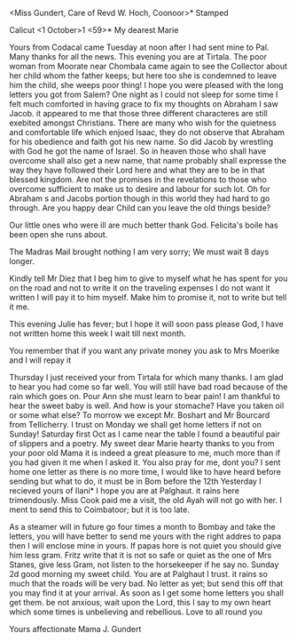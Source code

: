 <Miss Gundert, Care of Revd W. Hoch, Coonoor>* Stamped

 Calicut <1 October>1 <59>*
My dearest Marie

Yours from Codacal came Tuesday at noon after I had sent mine to Pal. Many thanks for all the news. This evening you are at Tirtala. The poor woman from Moorate near Chombala came again to see the Collector about her child whom the father keeps; but here too she is condemned to leave him the child, she weeps poor thing! I hope you were pleased with the long letters you got from Salem? One night as I could not sleep for some time I felt much comforted in having grace to fix my thoughts on Abraham I saw Jacob. it appeared to me that those three different characteres are still exebited amongst Christians. There are many who wish for the quietness and comfortable life which enjoed Isaac, they do not observe that Abraham for his obedience and faith got his new name. So did Jacob by wrestling with God he got the name of Israel. So in heaven those who shall have overcome shall also get a new name, that name probably shall expresse the way they have followed their Lord here and what they are to be in that blessed kingdom. Are not the promises in the revelations to those who overcome sufficient to make us to desire and labour for such lot. Oh for Abraham s and Jacobs portion though in this world they had hard to go through. Are you happy dear Child can you leave the old things beside?

Our little ones who were ill are much better thank God. Felicita's boile has been open she runs about.

The Madras Mail brought nothing I am very sorry; We must wait 8 days longer.

Kindly tell Mr Diez that I beg him to give to myself what he has spent for you on the road and not to write it on the traveling expenses I do not want it written I will pay it to him myself. Make him to promise it, not to write but tell it me.

This evening Julie has fever; but I hope it will soon pass please God, I have not written home this week I wait till next month.

You remember that if you want any private money you ask to Mrs Moerike and I will repay it

Thursday I just received your from Tirtala for which many thanks. I am glad to hear you had come so far well. You will still have bad road because of the rain which goes on. Pour Ann she must learn to bear pain! I am thankful to hear the sweet baby is well. And how is your stomache? Have you taken oil or some what else? To morrow we except Mr. Boshart and Mr Bourcard from Tellicherry. I trust on Monday we shall get home letters if not on Sunday! Saturday first Oct as I came near the table I found a beautiful pair of slippers and a poetry. My sweet dear Marie hearty thanks to you from your poor old Mama it is indeed a great pleasure to me, much more than if you had given it me when I asked it. You also pray for me, dont you? I sent home one letter as there is no more time, I would like to have heard before sending but what to do, it must be in Bom before the 12th Yesterday I recieved yours of Ilani* I hope you are at Palghaut. it rains here trimendously. Miss Cook paid me a visit, the old Ayah will not go with her. I ment to send this to Coimbatoor; but it is too late.

As a steamer will in future go four times a month to Bombay and take the letters, you will have better to send me yours with the right addres to papa then I will enclose mine in yours. If papas hore is not quiet you should give him less gram. Fritz write that it is not so safe or quiet as the one of Mrs Stanes, give less Gram, not listen to the horsekeeper if he say no. Sunday 2d good morning my sweet child. You are at Palghaut I trust. it rains so much that the roads will be very bad. No letter as yet; but send this off that you may find it at your arrival. As soon as I get some home letters you shall get them. be not anxious, wait upon the Lord, this I say to my own heart which some times is unbelieving and rebellious. Love to all round you

 Yours affectionate
 Mama J. Gundert
